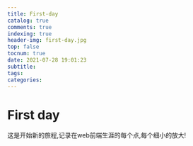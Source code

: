 ```yaml
---
title: First-day
catalog: true
comments: true
indexing: true
header-img: first-day.jpg
top: false
tocnum: true
date: 2021-07-28 19:01:23
subtitle:
tags:
categories:
---
```

# First day

这是开始新的旅程,记录在web前端生涯的每个点,每个细小的放大!